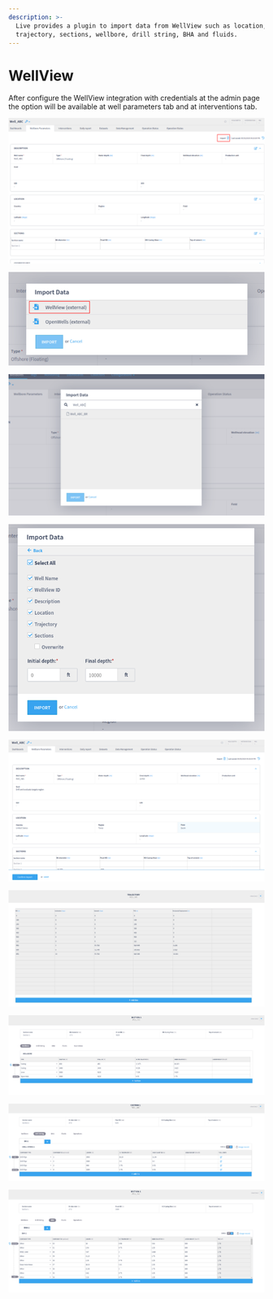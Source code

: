 ```yaml
---
description: >-
  Live provides a plugin to import data from WellView such as location,
  trajectory, sections, wellbore, drill string, BHA and fluids.
---
```


# WellView

After configure the WellView integration with credentials at the admin page the option will be available at well parameters tab and at interventions tab.

![WellView Import option at well parameters tab](<../.gitbook/assets/image (466).png>)

![WellView import option](<../.gitbook/assets/image (109).png>)

![Searching well by name from Wellview](<../.gitbook/assets/image (435).png>)

![Options and depth selection](<../.gitbook/assets/image (39).png>)

![Confirm importing data](<../.gitbook/assets/image (280).png>)

![Trajectory data](<../.gitbook/assets/image (437).png>)

![Wellbore data imported from Wellview](<../.gitbook/assets/image (263).png>)

![Drillstring imported from Wellview](<../.gitbook/assets/image (282).png>)

![BHA imported from WellView](<../.gitbook/assets/image (241).png>)
